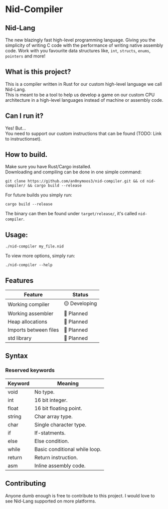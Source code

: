 # Nid-Compiler

## Nid-Lang 
The new blazingly fast high-level programming language. Giving you the simplicity of writing C code with
the performance of writing native assembly code. Work with you favourite data structures like, `int`, `structs`, `enums`,
`pointers` and more!

## What is this project?
This is a compiler written in Rust for our custom high-level language we call Nid-Lang.  
This is meant to be a tool to help us develop a game on our custom CPU architecture in a high-level languages instead
of machine or assembly code.

## Can I run it?
Yes! But...  
You need to support our custom instructions that can be found (TODO: Link to instructionset).

## How to build.
Make sure you have Rust/Cargo installed.  
Downloading and compiling can be done in one simple command: 
```
git clone https://github.com/an0nymoos3/nid-compiler.git && cd nid-compiler/ && cargo build --release
```
For future builds you simply run:
```
cargo build --release
```

The binary can then be found under `target/release/`, it's called `nid-compiler`.

## Usage:
```
./nid-compiler my_file.nid
```
To view more options, simply run: 
```
./nid-compiler --help
```

## Features
| Feature                  | Status |
| -------                  | ------ |
| Working compiler         | 🟡 Developing |
| Working assembler        | 🔴 Planned    |
| Heap allocations         | 🔴 Planned    |
| Imports between files    | 🔴 Planned    |
| std library              | 🔴 Planned    |

## Syntax
### Reserved keywords
| Keyword | Meaning  |
| ------- | -------- |
| void    | No type.                      |
| int     | 16 bit integer.               |
| float   | 16 bit floating point.        |
| string  | Char array type.              |
| char    | Single character type.        |
| if      | If-statments.                 |
| else    | Else condition.               |
| while   | Basic conditional while loop. |
| return  | Return instruction.           |
| asm     | Inline assembly code.         |

## Contributing
Anyone dumb enough is free to contribute to this project. I would love to see Nid-Lang
supported on more platforms.
